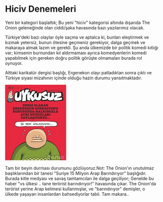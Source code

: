# Hiciv Denemeleri

Yeni bir kategori başlattık; Bu yeni "hiciv" kategorisi altında
dışarıda The Onion geleneğinde olan ciddi/şaka havasında bazı
yazılarımız olacak.

Türkiye'deki bazı olaylar öyle saçma ve aptalca ki, bunları eleştirmek
ve kızmak yetersiz, bunun ötesine geçmeniz gerekiyor, dalga geçmek ve
makaraya almak lazım ve gerekli. Şu anda ülkemizde bir politik komedi
kıtlığı var; kimsenin burnundan kıl aldırmaması ayrıca komedyenlerin
komedi yapabilmek için gereken doğru politik görüşte olmamaları burada
rol oynuyor.

Alttaki karikatür dergisi başlığı, Ergenekon olayı patladıktan sonra
çıktı ve Türkiye siyasi mizahının içinde olduğu hazin durumu
yansıtmaktadır.

![](fft16_mf72274.jpg)

Tam bir beyin durması durumunu gözlüyoruz.Not: The Onion'ın unutulmaz
başlıklarından bir tanesi "Suriye 15 Milyon Arap Barındırıyor"
başlığıdır. Burada kitle medyası ve savaş tamtamcıları ile dalga
geçiliyor; Genelde bu haber "vs ülkesi .. tane terörist barındırıyor!"
havasında çıkar. The Onion'da terörist yerine Arap kelimesi
kullanmışlar, ve "barındırıyor" demişler, o ülkede yaşayan insanlardan
bahsediyorlar tabii. Tam makara..



